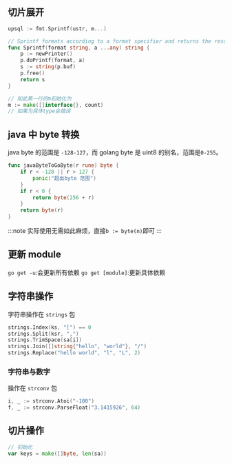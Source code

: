 ## 切片展开

```go
upsql := fmt.Sprintf(ustr, m...)

// Sprintf formats according to a format specifier and returns the resulting string.
func Sprintf(format string, a ...any) string {
	p := newPrinter()
	p.doPrintf(format, a)
	s := string(p.buf)
	p.free()
	return s
}

// 如此第一行的m初始化为
m := make([]interface{}, count)
// 如果为具体type会错误
```

## java 中 byte 转换

java byte 的范围是 `-128-127`，而 golang byte 是 uint8 的别名，范围是`0-255`。

```go
func javaByteToGoByte(r rune) byte {
	if r < -128 || r > 127 {
		panic("超出byte 范围")
	}
	if r < 0 {
		return byte(256 + r)
	}
	return byte(r)
}
```

:::note
实际使用无需如此麻烦，直接`b := byte(n)`即可
:::

## 更新 module

`go get -u`:会更新所有依赖
`go get [module]`:更新具体依赖

## 字符串操作

字符串操作在 `strings` 包

```go
strings.Index(ks, "[") == 0
strings.Split(ksr, ",")
strings.TrimSpace(sa[i])
strings.Join([]string{"hello", "world"}, "/")
strings.Replace("hello world", "l", "L", 2)
```

### 字符串与数字

操作在 `strconv` 包

```go
i, _ := strconv.Atoi("-100")
f, _ := strconv.ParseFloat("3.1415926", 64)
```

## 切片操作

```go
// 初始化
var keys = make([]byte, len(sa))
```
